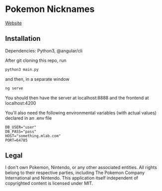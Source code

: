 # Pokemon Nicknames

[Website](http://pokemonnicknames.com)

## Installation

Dependencies: Python3, @angular/cli

After git cloning this repo, run

```bash
python3 main.py
```

and then, in a separate window

```bash
ng serve
```

You should then have the server at localhost:8888 and the frontend at localhost:4200

You'll also need the following environmental variables (with actual values) declared in an .env file

```
DB_USER="user"
DB_PASS="pass"
HOST="something.mlab.com"
PORT=64785
```

## Legal

I don't own Pokemon, Nintendo, or any other associated entities. All rights belong to their respective parties, including The Pokemon Company International and Nintendo. This application itself independent of copyrighted content is licensed under MIT.
